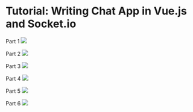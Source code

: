 # Tutorial: Writing Chat App in Vue.js and Socket.io

Part 1
<a href="https://www.youtube.com/watch?v=T_owk9nnEEU"><img src="https://i.ytimg.com/an_webp/T_owk9nnEEU/mqdefault_6s.webp?du=3000&sqp=CPuo7PAF&rs=AOn4CLA-AoCHuF6DtQGGW5r0E_h8eos2BA"></a>

Part 2
<a href="https://www.youtube.com/watch?v=uOJhVxcEVYY"><img src="https://i.ytimg.com/an_webp/uOJhVxcEVYY/mqdefault_6s.webp?du=3000&sqp=CKql7PAF&rs=AOn4CLBXjMMaYrjCH2ykeZIrmJYA5fp1cA"></a>

Part 3
<a href="https://www.youtube.com/watch?v=CLt9MkZvLiE"><img src="https://i.ytimg.com/an_webp/CLt9MkZvLiE/mqdefault_6s.webp?du=3000&sqp=CMuI7PAF&rs=AOn4CLD0MqfnVyOQaxGWtIE9BRWCAzUIFg"></a>

Part 4
<a href="https://www.youtube.com/watch?v=jXxRaUvfGxc"><img src="https://i.ytimg.com/an_webp/jXxRaUvfGxc/mqdefault_6s.webp?du=3000&sqp=CMuK7PAF&rs=AOn4CLCAWbYrWA0irvxMlyI5nZaSjGpb2w"></a>

Part 5
<a href="https://www.youtube.com/watch?v=WaQ2vvEXu4w"><img src="https://i.ytimg.com/an_webp/WaQ2vvEXu4w/mqdefault_6s.webp?du=3000&sqp=CLSx7PAF&rs=AOn4CLBkXkGy_BAq_V30GM-mRbIFAjR9Fw"></a>

Part 6
<a href="https://www.youtube.com/watch?v=k6HTYmsCPOo"><img src="https://i.ytimg.com/an_webp/k6HTYmsCPOo/mqdefault_6s.webp?du=3000&sqp=CKjx6_AF&rs=AOn4CLC4ofQxHDCuKbOmFXhtp245iv3RAQ"></a>
